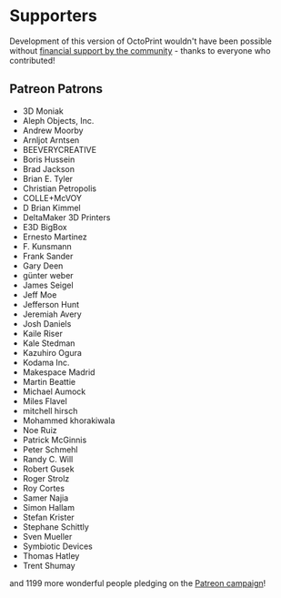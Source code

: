 # Supporters 

Development of this version of OctoPrint wouldn't have been possible without
[financial support by the community](http://octoprint.org/support-octoprint/) -
thanks to everyone who contributed!

## Patreon Patrons

  * 3D Moniak
  * Aleph Objects, Inc.
  * Andrew Moorby
  * Arnljot Arntsen
  * BEEVERYCREATIVE
  * Boris Hussein
  * Brad Jackson
  * Brian E. Tyler
  * Christian Petropolis
  * COLLE+McVOY
  * D Brian Kimmel
  * DeltaMaker 3D Printers
  * E3D BigBox
  * Ernesto Martinez
  * F. Kunsmann
  * Frank Sander
  * Gary Deen
  * günter weber
  * James Seigel
  * Jeff Moe
  * Jefferson Hunt
  * Jeremiah Avery
  * Josh Daniels
  * Kaile Riser
  * Kale Stedman
  * Kazuhiro Ogura
  * Kodama Inc. 
  * Makespace Madrid
  * Martin Beattie
  * Michael Aumock
  * Miles Flavel
  * mitchell hirsch
  * Mohammed khorakiwala
  * Noe Ruiz
  * Patrick McGinnis
  * Peter Schmehl
  * Randy C. Will
  * Robert Gusek
  * Roger Strolz
  * Roy Cortes
  * Samer Najia
  * Simon Hallam
  * Stefan Krister
  * Stephane Schittly
  * Sven Mueller
  * Symbiotic Devices
  * Thomas Hatley
  * Trent Shumay

and 1199 more wonderful people pledging on the [Patreon campaign](https://patreon.com/foosel)!